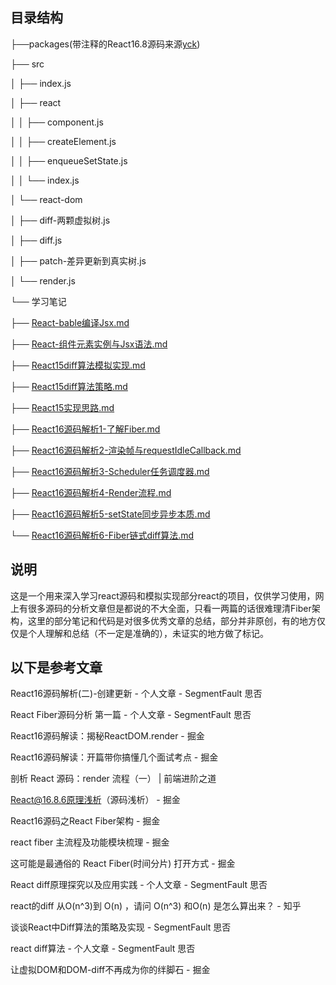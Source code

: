 ## 目录结构


├──packages(带注释的React16.8源码来源[yck](https://github.com/KieSun/react-interpretation))

├── src

│   ├── index.js

│   ├── react

│   │   ├── component.js

│   │   ├── createElement.js

│   │   ├── enqueueSetState.js

│   │   └── index.js

│   └── react-dom

│       ├── diff-两颗虚拟树.js

│       ├── diff.js

│       ├── patch-差异更新到真实树.js

│       └── render.js

└── 学习笔记

├── [React-bable编译Jsx.md](https://github.com/jianjiachenghub/react-deeplearn/blob/master/学习笔记/React-bable编译Jsx.md)

├── [React-组件元素实例与Jsx语法.md](https://github.com/jianjiachenghub/react-deeplearn/blob/master/学习笔记/React-组件元素实例与Jsx语法.md)

├── [React15diff算法模拟实现.md](https://github.com/jianjiachenghub/react-deeplearn/blob/master/学习笔记/React15diff算法模拟实现.md)

├── [React15diff算法策略.md](https://github.com/jianjiachenghub/react-deeplearn/blob/master/学习笔记/React15diff算法策略.md)

├── [React15实现思路.md](https://github.com/jianjiachenghub/react-deeplearn/blob/master/学习笔记/React15实现思路.md)

├── [React16源码解析1-了解Fiber.md](https://github.com/jianjiachenghub/react-deeplearn/blob/master/学习笔记/React16源码解析1-了解Fiber.md)

├── [React16源码解析2-渲染帧与requestIdleCallback.md](https://github.com/jianjiachenghub/react-deeplearn/blob/master/学习笔记/React16源码解析2-渲染帧与requestIdleCallback.md)

├── [React16源码解析3-Scheduler任务调度器.md](https://github.com/jianjiachenghub/react-deeplearn/blob/master/学习笔记/React16源码解析3-Scheduler任务调度器.md)

├── [React16源码解析4-Render流程.md](https://github.com/jianjiachenghub/react-deeplearn/blob/master/学习笔记/React16源码解析4-Render流程.md)

├── [React16源码解析5-setState同步异步本质.md](https://github.com/jianjiachenghub/react-deeplearn/blob/master/学习笔记/React16源码解析5-setState同步异步本质.md)

└── [React16源码解析6-Fiber链式diff算法.md](https://github.com/jianjiachenghub/react-deeplearn/blob/master/学习笔记/React16源码解析6-Fiber链式diff算法.md)


## 说明

这是一个用来深入学习react源码和模拟实现部分react的项目，仅供学习使用，网上有很多源码的分析文章但是都说的不大全面，只看一两篇的话很难理清Fiber架构，这里的部分笔记和代码是对很多优秀文章的总结，部分并非原创，有的地方仅仅是个人理解和总结（不一定是准确的），未证实的地方做了标记。

## 以下是参考文章



React16源码解析(二)-创建更新 - 个人文章 - SegmentFault 思否


React Fiber源码分析 第一篇 - 个人文章 - SegmentFault 思否


React16源码解读：揭秘ReactDOM.render - 掘金


React16源码解读：开篇带你搞懂几个面试考点 - 掘金

剖析 React 源码：render 流程（一） | 前端进阶之道

React@16.8.6原理浅析（源码浅析） - 掘金


React16源码之React Fiber架构 - 掘金


react fiber 主流程及功能模块梳理 - 掘金


这可能是最通俗的 React Fiber(时间分片) 打开方式 - 掘金


React diff原理探究以及应用实践 - 个人文章 - SegmentFault 思否


react的diff 从O(n^3)到 O(n) ，请问 O(n^3) 和O(n) 是怎么算出来？ - 知乎


谈谈React中Diff算法的策略及实现 - SegmentFault 思否


react diff算法 - 个人文章 - SegmentFault 思否


让虚拟DOM和DOM-diff不再成为你的绊脚石 - 掘金





